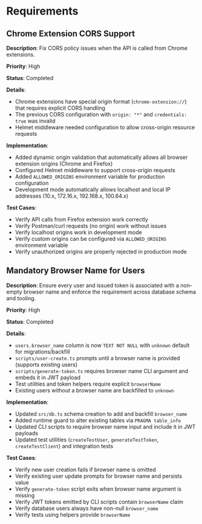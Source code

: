 # Requirements

## Chrome Extension CORS Support

**Description**: Fix CORS policy issues when the API is called from Chrome extensions.

**Priority**: High

**Status**: Completed

**Details**:
- Chrome extensions have special origin format (`chrome-extension://`) that requires explicit CORS handling
- The previous CORS configuration with `origin: "*"` and `credentials: true` was invalid
- Helmet middleware needed configuration to allow cross-origin resource requests

**Implementation**:
- Added dynamic origin validation that automatically allows all browser extension origins (Chrome and Firefox)
- Configured Helmet middleware to support cross-origin requests
- Added `ALLOWED_ORIGINS` environment variable for production configuration
- Development mode automatically allows localhost and local IP addresses (10.x, 172.16.x, 192.168.x, 100.64.x)

**Test Cases**:
- Verify API calls from Firefox extension work correctly
- Verify Postman/curl requests (no origin) work without issues
- Verify localhost origins work in development mode
- Verify custom origins can be configured via `ALLOWED_ORIGINS` environment variable
- Verify unauthorized origins are properly rejected in production mode

## Mandatory Browser Name for Users

**Description**: Ensure every user and issued token is associated with a non-empty browser name and enforce the requirement across database schema and tooling.

**Priority**: High

**Status**: Completed

**Details**:
- `users.browser_name` column is now `TEXT NOT NULL` with `unknown` default for migrations/backfill
- `scripts/user-create.ts` prompts until a browser name is provided (supports existing users)
- `scripts/generate-token.ts` requires browser name CLI argument and embeds it in JWT payload
- Test utilities and token helpers require explicit `browserName`
- Existing users without a browser name are backfilled to `unknown`

**Implementation**:
- Updated `src/db.ts` schema creation to add and backfill `browser_name`
- Added runtime guard to alter existing tables via `PRAGMA table_info`
- Updated CLI scripts to require browser name input and include it in JWT payloads
- Updated test utilities (`createTestUser`, `generateTestToken`, `createTestClient`) and integration tests

**Test Cases**:
- Verify new user creation fails if browser name is omitted
- Verify existing user update prompts for browser name and persists value
- Verify `generate-token` script exits when browser name argument is missing
- Verify JWT tokens emitted by CLI scripts contain `browserName` claim
- Verify database users always have non-null `browser_name`
- Verify tests using helpers provide `browserName`
